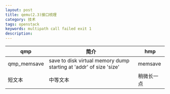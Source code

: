 ```yaml
---
layout: post
title: qemu(2.3)接口梳理
category: 技术
tags: openstack
keywords: multipath call failed exit 1
description: 
---
```


| qmp | 简介 | hmp | 
| ------| ------ | ------ | 
| qmp_memsave | save to disk virtual memory dump starting at 'addr' of size 'size' | memsave | 
| 短文本 | 中等文本 | 稍微长一点 | 

